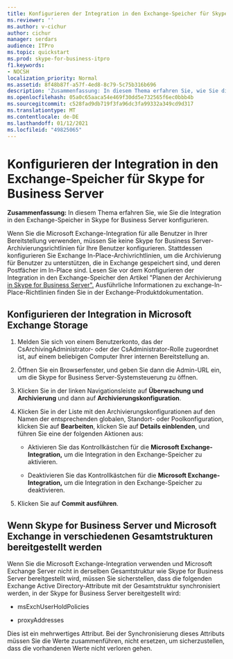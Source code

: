 ```yaml
---
title: Konfigurieren der Integration in den Exchange-Speicher für Skype for Business Server
ms.reviewer: ''
ms.author: v-cichur
author: cichur
manager: serdars
audience: ITPro
ms.topic: quickstart
ms.prod: skype-for-business-itpro
f1.keywords:
- NOCSH
localization_priority: Normal
ms.assetid: 8f48b87f-a57f-4ed8-8c79-5c75b316b696
description: 'Zusammenfassung: In diesem Thema erfahren Sie, wie Sie die Integration in den Exchange-Speicher in Skype for Business Server konfigurieren.'
ms.openlocfilehash: 05a0c65aaca54e469f30dd5e732565f6ec0bbb4b
ms.sourcegitcommit: c528fad9db719f3fa96dc3fa99332a349cd9d317
ms.translationtype: MT
ms.contentlocale: de-DE
ms.lasthandoff: 01/12/2021
ms.locfileid: "49825065"
---
```

# <a name="configure-integration-with-exchange-storage-for-skype-for-business-server"></a>Konfigurieren der Integration in den Exchange-Speicher für Skype for Business Server
 
**Zusammenfassung:** In diesem Thema erfahren Sie, wie Sie die Integration in den Exchange-Speicher in Skype for Business Server konfigurieren.
  
Wenn Sie die Microsoft Exchange-Integration für alle Benutzer in Ihrer Bereitstellung verwenden, müssen Sie keine Skype for Business Server-Archivierungsrichtlinien für Ihre Benutzer konfigurieren. Stattdessen konfigurieren Sie Exchange In-Place-Archivrichtlinien, um die Archivierung für Benutzer zu unterstützen, die in Exchange gespeichert sind, und deren Postfächer im In-Place sind. Lesen Sie vor dem Konfigurieren der Integration in den Exchange-Speicher den Artikel "Planen der Archivierung [in Skype for Business Server".](../../plan-your-deployment/archiving/archiving.md) Ausführliche Informationen zu exchange-In-Place-Richtlinien finden Sie in der Exchange-Produktdokumentation. 
  
## <a name="configure-integration-with-microsoft-exchange-storage"></a>Konfigurieren der Integration in Microsoft Exchange Storage

1. Melden Sie sich von einem Benutzerkonto, das der CsArchivingAdministrator- oder der CsAdministrator-Rolle zugeordnet ist, auf einem beliebigen Computer Ihrer internen Bereitstellung an.
    
2. Öffnen Sie ein Browserfenster, und geben Sie dann die Admin-URL ein, um die Skype for Business Server-Systemsteuerung zu öffnen. 
    
3. Klicken Sie in der linken Navigationsleiste auf **Überwachung und Archivierung** und dann auf **Archivierungskonfiguration**.
    
4. Klicken Sie in der Liste mit den Archivierungskonfigurationen auf den Namen der entsprechenden globalen, Standort- oder Poolkonfiguration, klicken Sie auf **Bearbeiten**, klicken Sie auf **Details einblenden**, und führen Sie eine der folgenden Aktionen aus:
    
   - Aktivieren Sie das Kontrollkästchen für die **Microsoft Exchange-Integration,** um die Integration in den Exchange-Speicher zu aktivieren.
    
   - Deaktivieren Sie das Kontrollkästchen für die **Microsoft Exchange-Integration,** um die Integration in den Exchange-Speicher zu deaktivieren.
    
5. Klicken Sie auf **Commit ausführen**.
    
## <a name="when-skype-for-business-server-and-microsoft-exchange-are-deployed-in-different-forests"></a>Wenn Skype for Business Server und Microsoft Exchange in verschiedenen Gesamtstrukturen bereitgestellt werden

Wenn Sie die Microsoft Exchange-Integration verwenden und Microsoft Exchange Server nicht in derselben Gesamtstruktur wie Skype for Business Server bereitgestellt wird, müssen Sie sicherstellen, dass die folgenden Exchange Active Directory-Attribute mit der Gesamtstruktur synchronisiert werden, in der Skype for Business Server bereitgestellt wird:
  
- msExchUserHoldPolicies
    
- proxyAddresses
    
Dies ist ein mehrwertiges Attribut. Bei der Synchronisierung dieses Attributs müssen Sie die Werte zusammenführen, nicht ersetzen, um sicherzustellen, dass die vorhandenen Werte nicht verloren gehen.
  

